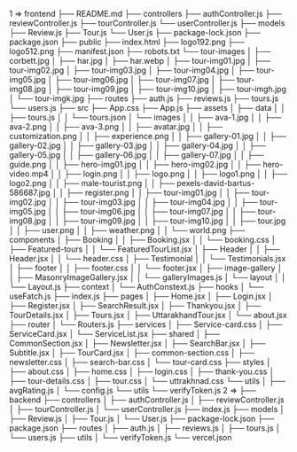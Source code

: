  1 => frontend
    ├── README.md
    ├── controllers
        ├── authController.js
        ├── reviewController.js
        ├── tourController.js
        └── userController.js
    ├── models
        ├── Review.js
        ├── Tour.js
        └── User.js
    ├── package-lock.json
    ├── package.json
    ├── public
        ├── index.html
        ├── logo192.png
        ├── logo512.png
        ├── manifest.json
        ├── robots.txt
        └── tour-images
        │   ├── corbett.jpg
        │   ├── har.jpg
        │   ├── har.webp
        │   ├── tour-img01.jpg
        │   ├── tour-img02.jpg
        │   ├── tour-img03.jpg
        │   ├── tour-img04.jpg
        │   ├── tour-img05.jpg
        │   ├── tour-img06.jpg
        │   ├── tour-img07.jpg
        │   ├── tour-img08.jpg
        │   ├── tour-img09.jpg
        │   ├── tour-img10.jpg
        │   ├── tour-imgh.jpg
        │   └── tour-imgk.jpg
    ├── routes
        ├── auth.js
        ├── reviews.js
        ├── tours.js
        └── users.js
    ├── src
        ├── App.css
        ├── App.js
        ├── assets
        │   ├── data
        │   │   ├── tours.js
        │   │   └── tours.json
        │   └── images
        │   │   ├── ava-1.jpg
        │   │   ├── ava-2.png
        │   │   ├── ava-3.png
        │   │   ├── avatar.jpg
        │   │   ├── customization.png
        │   │   ├── experience.png
        │   │   ├── gallery-01.jpg
        │   │   ├── gallery-02.jpg
        │   │   ├── gallery-03.jpg
        │   │   ├── gallery-04.jpg
        │   │   ├── gallery-05.jpg
        │   │   ├── gallery-06.jpg
        │   │   ├── gallery-07.jpg
        │   │   ├── guide.png
        │   │   ├── hero-img01.jpg
        │   │   ├── hero-img02.jpg
        │   │   ├── hero-video.mp4
        │   │   ├── login.png
        │   │   ├── logo.png
        │   │   ├── logo1.png
        │   │   ├── logo2.png
        │   │   ├── male-tourist.png
        │   │   ├── pexels-david-bartus-586687.jpg
        │   │   ├── register.png
        │   │   ├── tour-img01.jpg
        │   │   ├── tour-img02.jpg
        │   │   ├── tour-img03.jpg
        │   │   ├── tour-img04.jpg
        │   │   ├── tour-img05.jpg
        │   │   ├── tour-img06.jpg
        │   │   ├── tour-img07.jpg
        │   │   ├── tour-img08.jpg
        │   │   ├── tour-img09.jpg
        │   │   ├── tour-img10.jpg
        │   │   ├── tour.jpg
        │   │   ├── user.png
        │   │   ├── weather.png
        │   │   └── world.png
        ├── components
        │   ├── Booking
        │   │   ├── Booking.jsx
        │   │   └── booking.css
        │   ├── Featured-tours
        │   │   └── FeaturedTourList.jsx
        │   ├── Header
        │   │   ├── Header.jsx
        │   │   └── header.css
        │   ├── Testimonial
        │   │   └── Testimonials.jsx
        │   ├── footer
        │   │   ├── footer.css
        │   │   └── footer.jsx
        │   ├── image-gallery
        │   │   ├── MasonryImageGallery.jsx
        │   │   └── galleryImages.js
        │   └── layout
        │   │   └── Layout.js
        ├── context
        │   └── AuthConstext.js
        ├── hooks
        │   └── useFatch.js
        ├── index.js
        ├── pages
        │   ├── Home.jsx
        │   ├── Login.jsx
        │   ├── Register.jsx
        │   ├── SearchResult.jsx
        │   ├── Thankyou.jsx
        │   ├── TourDetails.jsx
        │   ├── Tours.jsx
        │   ├── UttarakhandTour.jsx
        │   └── about.jsx
        ├── router
        │   └── Routers.js
        ├── services
        │   ├── Service-card.css
        │   ├── ServiceCard.jsx
        │   └── ServiceList.jsx
        ├── shared
        │   ├── CommonSection.jsx
        │   ├── Newsletter.jsx
        │   ├── SearchBar.jsx
        │   ├── Subtitle.jsx
        │   ├── TourCard.jsx
        │   ├── common-section.css
        │   ├── newsletter.css
        │   ├── search-bar.css
        │   └── tour-card.css
        ├── styles
        │   ├── about.css
        │   ├── home.css
        │   ├── login.css
        │   ├── thank-you.css
        │   ├── tour-details.css
        │   ├── tour.css
        │   └── uttrakhnad.css
        └── utils
        │   ├── avgRating.js
        │   └── config.js
    └── utils
        └── verifyToken.js
2 => ├── backend
    ├── controllers
    │   ├── authController.js
    │   ├── reviewController.js
    │   ├── tourController.js
    │   └── userController.js
    ├── index.js
    ├── models
    │   ├── Review.js
    │   ├── Tour.js
    │   └── User.js
    ├── package-lock.json
    ├── package.json
    ├── routes
    │   ├── auth.js
    │   ├── reviews.js
    │   ├── tours.js
    │   └── users.js
    ├── utils
    │   └── verifyToken.js
    └── vercel.json



